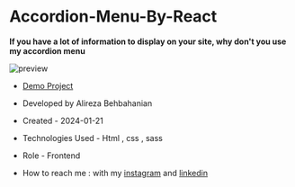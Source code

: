 # Accordion-Menu-By-React

**If you have a lot of information to display on your site, why don't you use my accordion menu**

![preview](https://github.com/alirezabeb/firstprojectsass/assets/155749930/088b881e-480b-46c3-a7a4-2fb7dc0770e1)


- [Demo Project](https://alirezabeb.github.io/firstprojectsass/)

- Developed by Alireza Behbahanian

- Created - 2024-01-21

- Technologies Used - Html , css , sass

- Role - Frontend

- How to reach me : with my [instagram](instagram.com/alireza_behweb/) and [linkedin](https://www.linkedin.com/in/alireza-behbahanian-90b980160/)

